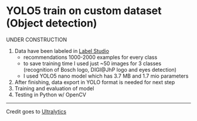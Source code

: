 # YOLO5 train on custom dataset (Object detection)

UNDER CONSTRUCTION

1. Data have been labeled in [Label Studio](https://labelstud.io/)
   - recommendations 1000-2000 examples for every class
   - to save training time I used just ~50 images for 3 classes (recognition of Bosch logo, DIGI@JhP logo and eyes detection)
   - I used YOLO5 nano model which has 3.7 MB and 1.7 mio parameters
2. After finishing, data export in YOLO format is needed for next step
3. Training and evaluation of model
4. Testing in Python w/ OpenCV

---
Credit goes to [Ultralytics](https://github.com/ultralytics/yolov5)
